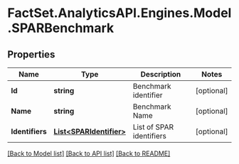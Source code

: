 # FactSet.AnalyticsAPI.Engines.Model.SPARBenchmark

## Properties

Name | Type | Description | Notes
------------ | ------------- | ------------- | -------------
**Id** | **string** | Benchmark identifier | [optional] 
**Name** | **string** | Benchmark Name | [optional] 
**Identifiers** | [**List&lt;SPARIdentifier&gt;**](SPARIdentifier.md) | List of SPAR identifiers | [optional] 

[[Back to Model list]](../README.md#documentation-for-models) [[Back to API list]](../README.md#documentation-for-api-endpoints) [[Back to README]](../README.md)


